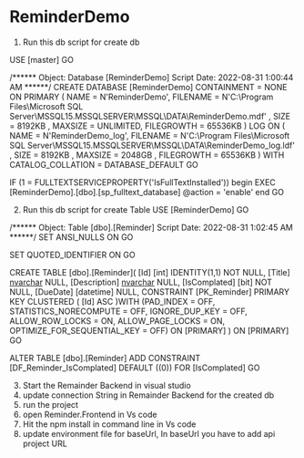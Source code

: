 # ReminderDemo

1. Run this db script for create db 

USE [master]
GO

/****** Object:  Database [ReminderDemo]    Script Date: 2022-08-31 1:00:44 AM ******/
CREATE DATABASE [ReminderDemo]
 CONTAINMENT = NONE
 ON  PRIMARY 
( NAME = N'ReminderDemo', FILENAME = N'C:\Program Files\Microsoft SQL Server\MSSQL15.MSSQLSERVER\MSSQL\DATA\ReminderDemo.mdf' , SIZE = 8192KB , MAXSIZE = UNLIMITED, FILEGROWTH = 65536KB )
 LOG ON 
( NAME = N'ReminderDemo_log', FILENAME = N'C:\Program Files\Microsoft SQL Server\MSSQL15.MSSQLSERVER\MSSQL\DATA\ReminderDemo_log.ldf' , SIZE = 8192KB , MAXSIZE = 2048GB , FILEGROWTH = 65536KB )
 WITH CATALOG_COLLATION = DATABASE_DEFAULT
GO

IF (1 = FULLTEXTSERVICEPROPERTY('IsFullTextInstalled'))
begin
EXEC [ReminderDemo].[dbo].[sp_fulltext_database] @action = 'enable'
end
GO



2. Run this db script for create Table 
USE [ReminderDemo]
GO

/****** Object:  Table [dbo].[Reminder]    Script Date: 2022-08-31 1:02:45 AM ******/
SET ANSI_NULLS ON
GO

SET QUOTED_IDENTIFIER ON
GO

CREATE TABLE [dbo].[Reminder](
	[Id] [int] IDENTITY(1,1) NOT NULL,
	[Title] [nvarchar](200) NULL,
	[Description] [nvarchar](2000) NULL,
	[IsComplated] [bit] NOT NULL,
	[DueDate] [datetime] NULL,
 CONSTRAINT [PK_Reminder] PRIMARY KEY CLUSTERED 
(
	[Id] ASC
)WITH (PAD_INDEX = OFF, STATISTICS_NORECOMPUTE = OFF, IGNORE_DUP_KEY = OFF, ALLOW_ROW_LOCKS = ON, ALLOW_PAGE_LOCKS = ON, OPTIMIZE_FOR_SEQUENTIAL_KEY = OFF) ON [PRIMARY]
) ON [PRIMARY]
GO

ALTER TABLE [dbo].[Reminder] ADD  CONSTRAINT [DF_Reminder_IsComplated]  DEFAULT ((0)) FOR [IsComplated]
GO



3. Start the Remainder Backend in visual studio
4. update connection String in Remainder Backend for the created db
5. run the project 
6. open Reminder.Frontend in Vs code
7. Hit the npm install in command line in Vs code
8. update environment file for baseUrl, In baseUrl you have to add api project URL